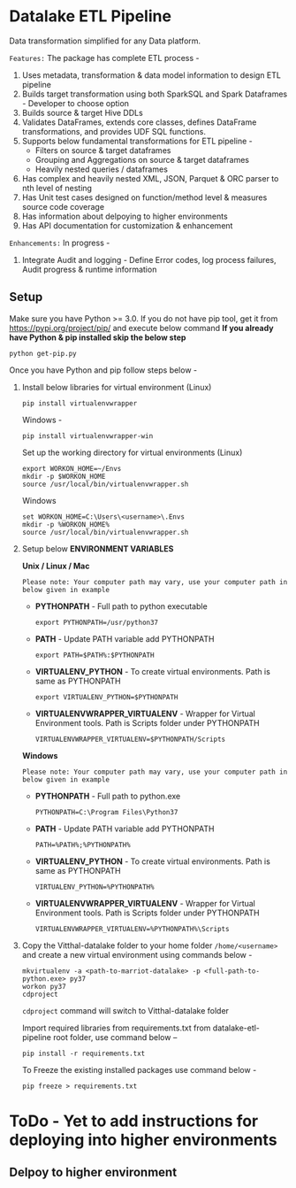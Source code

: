 # Datalake ETL Pipeline
Data transformation simplified for any Data platform.

`Features:` The package has complete ETL process - 
1. Uses metadata, transformation & data model information to design ETL pipeline
2. Builds target transformation using both SparkSQL and Spark Dataframes
   \- Developer to choose option
3. Builds source & target Hive DDLs
4. Validates DataFrames, extends core classes, defines DataFrame transformations, and provides UDF SQL functions.
5. Supports below fundamental transformations for ETL pipeline -
   * Filters on source & target dataframes
   * Grouping and Aggregations on source & target dataframes
   * Heavily nested queries / dataframes
6. Has complex and heavily nested XML, JSON, Parquet & ORC parser to nth
   level of nesting
7. Has Unit test cases designed on function/method level & measures
  source code coverage
8. Has information about delpoying to higher environments
9. Has API documentation for customization & enhancement

`Enhancements:` In progress -
1. Integrate Audit and logging - Define Error codes, log process failures, Audit progress & runtime information

## Setup
Make sure you have Python >= 3.0.
If you do not have pip tool, get it from https://pypi.org/project/pip/ and execute below command
**If you already have Python & pip installed skip the below step** 
```
python get-pip.py
```

Once you have Python and pip follow steps below -
1. Install below libraries for virtual environment (Linux)
   ```
   pip install virtualenvwrapper
   ```
   Windows -
   ```
   pip install virtualenvwrapper-win
   ```   
   Set up the working directory for virtual environments (Linux)
   ```
   export WORKON_HOME=~/Envs
   mkdir -p $WORKON_HOME
   source /usr/local/bin/virtualenvwrapper.sh
   ```
   Windows
   ```
   set WORKON_HOME=C:\Users\<username>\.Envs
   mkdir -p %WORKON_HOME%
   source /usr/local/bin/virtualenvwrapper.sh
   ```   
2. Setup below **ENVIRONMENT VARIABLES**
    
    **Unix / Linux / Mac**
    
    `Please note: Your computer path may vary, use your computer path in below given in example `
    - **PYTHONPATH** - Full path to python executable
        ```
        export PYTHONPATH=/usr/python37
        ```
    - **PATH** - Update PATH variable add PYTHONPATH
        ```
        export PATH=$PATH%:$PYTHONPATH
        ```
    - **VIRTUALENV_PYTHON** - To create virtual environments. Path is same as PYTHONPATH
        ```
        export VIRTUALENV_PYTHON=$PYTHONPATH
        ```
    - **VIRTUALENVWRAPPER_VIRTUALENV** - Wrapper for Virtual Environment tools. Path is Scripts folder under PYTHONPATH 
        ```
        VIRTUALENVWRAPPER_VIRTUALENV=$PYTHONPATH/Scripts
        ```
    **Windows**
    
    `Please note: Your computer path may vary, use your computer path in below given in example `
    - **PYTHONPATH** - Full path to python.exe
        ```
        PYTHONPATH=C:\Program Files\Python37
        ```
    - **PATH** - Update PATH variable add PYTHONPATH
        ```
        PATH=%PATH%;%PYTHONPATH%
        ```
    - **VIRTUALENV_PYTHON** - To create virtual environments. Path is same as PYTHONPATH
        ```
        VIRTUALENV_PYTHON=%PYTHONPATH%
        ```
    - **VIRTUALENVWRAPPER_VIRTUALENV** - Wrapper for Virtual Environment tools. Path is Scripts folder under PYTHONPATH 
        ```
        VIRTUALENVWRAPPER_VIRTUALENV=%PYTHONPATH%\Scripts
        ```
3. Copy the Vitthal-datalake folder to your home folder `/home/<username>` and create a new virtual environment using commands below -
   ```
   mkvirtualenv -a <path-to-marriot-datalake> -p <full-path-to-python.exe> py37
   workon py37
   cdproject
   ```
   `cdproject` command will switch to Vitthal-datalake folder
   
   Import required libraries from requirements.txt from
   datalake-etl-pipeline root folder, use command below –
   ```
   pip install -r requirements.txt
   ```
   To Freeze the existing installed packages use command below -
   ```
   pip freeze > requirements.txt
   ```
# ToDo - Yet to add instructions for deploying into higher environments
## Delpoy to higher environment